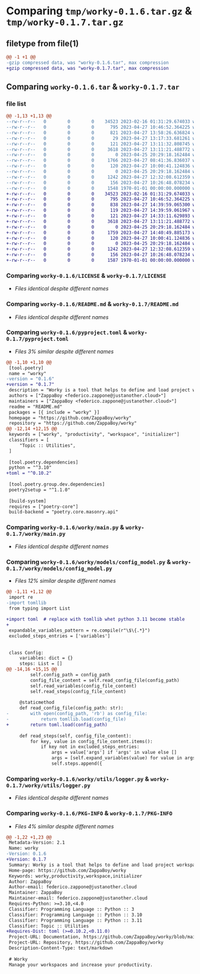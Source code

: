 # Comparing `tmp/worky-0.1.6.tar.gz` & `tmp/worky-0.1.7.tar.gz`

## filetype from file(1)

```diff
@@ -1 +1 @@
-gzip compressed data, was "worky-0.1.6.tar", max compression
+gzip compressed data, was "worky-0.1.7.tar", max compression
```

## Comparing `worky-0.1.6.tar` & `worky-0.1.7.tar`

### file list

```diff
@@ -1,13 +1,13 @@
--rw-r--r--   0        0        0    34523 2023-02-16 01:31:29.674033 worky-0.1.6/LICENSE
--rw-r--r--   0        0        0      795 2023-04-27 10:46:52.364225 worky-0.1.6/README.md
--rw-r--r--   0        0        0      821 2023-04-27 13:58:26.636824 worky-0.1.6/pyproject.toml
--rw-r--r--   0        0        0       29 2023-04-27 13:17:33.681261 worky-0.1.6/worky/__init__.py
--rw-r--r--   0        0        0      121 2023-04-27 13:11:32.808745 worky-0.1.6/worky/__main__.py
--rw-r--r--   0        0        0     3618 2023-04-27 13:11:21.488772 worky-0.1.6/worky/main.py
--rw-r--r--   0        0        0        0 2023-04-25 20:29:18.162484 worky-0.1.6/worky/models/__init__.py
--rw-r--r--   0        0        0     1766 2023-04-27 08:41:36.836037 worky-0.1.6/worky/models/config_model.py
--rw-r--r--   0        0        0      120 2023-04-27 10:00:41.124836 worky-0.1.6/worky/models/log_level.py
--rw-r--r--   0        0        0        0 2023-04-25 20:29:18.162484 worky-0.1.6/worky/utils/__init__.py
--rw-r--r--   0        0        0     1242 2023-04-27 12:32:08.612359 worky-0.1.6/worky/utils/logger.py
--rw-r--r--   0        0        0      156 2023-04-27 10:26:48.078234 worky-0.1.6/worky/utils/util.py
--rw-r--r--   0        0        0     1548 1970-01-01 00:00:00.000000 worky-0.1.6/PKG-INFO
+-rw-r--r--   0        0        0    34523 2023-02-16 01:31:29.674033 worky-0.1.7/LICENSE
+-rw-r--r--   0        0        0      795 2023-04-27 10:46:52.364225 worky-0.1.7/README.md
+-rw-r--r--   0        0        0      838 2023-04-27 14:39:59.065300 worky-0.1.7/pyproject.toml
+-rw-r--r--   0        0        0      119 2023-04-27 14:39:59.061967 worky-0.1.7/worky/__init__.py
+-rw-r--r--   0        0        0      121 2023-04-27 14:33:11.629893 worky-0.1.7/worky/__main__.py
+-rw-r--r--   0        0        0     3618 2023-04-27 13:11:21.488772 worky-0.1.7/worky/main.py
+-rw-r--r--   0        0        0        0 2023-04-25 20:29:18.162484 worky-0.1.7/worky/models/__init__.py
+-rw-r--r--   0        0        0     1759 2023-04-27 14:40:49.885173 worky-0.1.7/worky/models/config_model.py
+-rw-r--r--   0        0        0      120 2023-04-27 10:00:41.124836 worky-0.1.7/worky/models/log_level.py
+-rw-r--r--   0        0        0        0 2023-04-25 20:29:18.162484 worky-0.1.7/worky/utils/__init__.py
+-rw-r--r--   0        0        0     1242 2023-04-27 12:32:08.612359 worky-0.1.7/worky/utils/logger.py
+-rw-r--r--   0        0        0      156 2023-04-27 10:26:48.078234 worky-0.1.7/worky/utils/util.py
+-rw-r--r--   0        0        0     1587 1970-01-01 00:00:00.000000 worky-0.1.7/PKG-INFO
```

### Comparing `worky-0.1.6/LICENSE` & `worky-0.1.7/LICENSE`

 * *Files identical despite different names*

### Comparing `worky-0.1.6/README.md` & `worky-0.1.7/README.md`

 * *Files identical despite different names*

### Comparing `worky-0.1.6/pyproject.toml` & `worky-0.1.7/pyproject.toml`

 * *Files 3% similar despite different names*

```diff
@@ -1,10 +1,10 @@
 [tool.poetry]
 name = "worky"
-version = "0.1.6"
+version = "0.1.7"
 description = "Worky is a tool that helps to define and load project workspaces."
 authors = ["ZappaBoy <federico.zappone@justanother.cloud>"]
 maintainers = ["ZappaBoy <federico.zappone@justanother.cloud>"]
 readme = "README.md"
 packages = [{ include = "worky" }]
 homepage = "https://github.com/ZappaBoy/worky"
 repository = "https://github.com/ZappaBoy/worky"
@@ -12,14 +12,15 @@
 keywords = ["worky", "productivity", "workspace", "initializer"]
 classifiers = [
     "Topic :: Utilities",
 ]
 
 [tool.poetry.dependencies]
 python = "^3.10"
+toml = "^0.10.2"
 
 [tool.poetry.group.dev.dependencies]
 poetry2setup = "^1.1.0"
 
 [build-system]
 requires = ["poetry-core"]
 build-backend = "poetry.core.masonry.api"
```

### Comparing `worky-0.1.6/worky/main.py` & `worky-0.1.7/worky/main.py`

 * *Files identical despite different names*

### Comparing `worky-0.1.6/worky/models/config_model.py` & `worky-0.1.7/worky/models/config_model.py`

 * *Files 12% similar despite different names*

```diff
@@ -1,11 +1,12 @@
 import re
-import tomllib
 from typing import List
 
+import toml  # replace with tomllib whet python 3.11 become stable
+
 expandable_variables_pattern = re.compile(r"\$\{.*}")
 excluded_steps_entries = ['variables']
 
 
 class Config:
     variables: dict = {}
     steps: List = []
@@ -14,16 +15,15 @@
         self.config_path = config_path
         config_file_content = self.read_config_file(config_path)
         self.read_variables(config_file_content)
         self.read_steps(config_file_content)
 
     @staticmethod
     def read_config_file(config_path: str):
-        with open(config_path, 'rb') as config_file:
-            return tomllib.load(config_file)
+        return toml.load(config_path)
 
     def read_steps(self, config_file_content):
         for key, value in config_file_content.items():
             if key not in excluded_steps_entries:
                 args = value['args'] if 'args' in value else []
                 args = [self.expand_variables(value) for value in args]
                 self.steps.append({
```

### Comparing `worky-0.1.6/worky/utils/logger.py` & `worky-0.1.7/worky/utils/logger.py`

 * *Files identical despite different names*

### Comparing `worky-0.1.6/PKG-INFO` & `worky-0.1.7/PKG-INFO`

 * *Files 4% similar despite different names*

```diff
@@ -1,22 +1,23 @@
 Metadata-Version: 2.1
 Name: worky
-Version: 0.1.6
+Version: 0.1.7
 Summary: Worky is a tool that helps to define and load project workspaces.
 Home-page: https://github.com/ZappaBoy/worky
 Keywords: worky,productivity,workspace,initializer
 Author: ZappaBoy
 Author-email: federico.zappone@justanother.cloud
 Maintainer: ZappaBoy
 Maintainer-email: federico.zappone@justanother.cloud
 Requires-Python: >=3.10,<4.0
 Classifier: Programming Language :: Python :: 3
 Classifier: Programming Language :: Python :: 3.10
 Classifier: Programming Language :: Python :: 3.11
 Classifier: Topic :: Utilities
+Requires-Dist: toml (>=0.10.2,<0.11.0)
 Project-URL: Documentation, https://github.com/ZappaBoy/worky/blob/main/README.md
 Project-URL: Repository, https://github.com/ZappaBoy/worky
 Description-Content-Type: text/markdown
 
 # Worky
 Manage your workspaces and increase your productivity.
```

